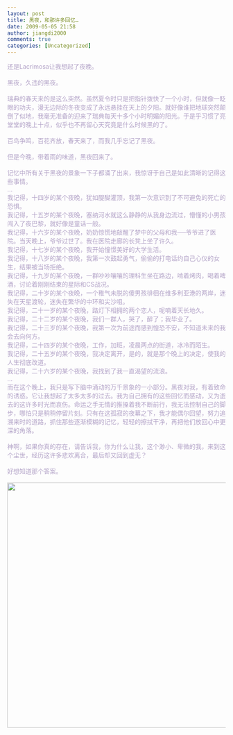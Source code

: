 ```yaml
---
layout: post
title: 黑夜，和那许多回忆…
date: 2009-05-05 21:58
author: jiangdi2000
comments: true
categories: [Uncategorized]
---
```

<div id="msgcns!C840C88DA912213B!1520" class="bvMsg"><span style="color:rgb(178,162,199);"> 还是Lacrimosa让我想起了夜晚。</span><br style="color:rgb(178,162,199);" /><br style="color:rgb(178,162,199);" /><span style="color:rgb(178,162,199);">黑夜，久违的黑夜。</span><br style="color:rgb(178,162,199);" /><br style="color:rgb(178,162,199);" /><span style="color:rgb(178,162,199);">瑞典的春天来的是这么突然。虽然夏令时只是把指针拨快了一个小时，但就像一眨眼的功夫，漫无边际的冬夜变成了永远悬挂在天上的夕阳。就好像谁把地球突然颠倒了似地，我毫无准备的迎来了瑞典每天十多个小时明媚的阳光。于是乎习惯了亮堂堂的晚上十点，似乎也不再留心天究竟是什么时候黑的了。</span><br style="color:rgb(178,162,199);" /><br style="color:rgb(178,162,199);" /><span style="color:rgb(178,162,199);">百鸟争鸣，百花齐放，春天来了，而我几乎忘记了黑夜。</span><br style="color:rgb(178,162,199);" /><br style="color:rgb(178,162,199);" /><span style="color:rgb(178,162,199);">但是今晚，带着雨的味道，黑夜回来了。</span><br style="color:rgb(178,162,199);" /><br style="color:rgb(178,162,199);" /><span style="color:rgb(178,162,199);">记忆中所有关于黑夜的景象一下子都涌了出来，我惊讶于自己是如此清晰的记得这些事情。</span><br style="color:rgb(178,162,199);" /><span style="color:rgb(178,162,199);">…</span><br style="color:rgb(178,162,199);" /><span style="color:rgb(178,162,199);">我记得，十四岁的某个夜晚，犹如醍醐灌顶，我第一次意识到了不可避免的死亡的恐惧。</span><br style="color:rgb(178,162,199);" /><span style="color:rgb(178,162,199);">我记得，十五岁的某个夜晚，塞纳河水就这么静静的从我身边流过，懵懂的小男孩闯入了夜巴黎，就好像是童话一般。</span><br style="color:rgb(178,162,199);" /><span style="color:rgb(178,162,199);">我记得，十六岁的某个夜晚，奶奶惊慌地敲醒了梦中的父母和我──爷爷进了医院。当天晚上，爷爷过世了。我在医院走廊的长凳上坐了许久。<br />我记得，十七岁的某个夜晚，我开始憧憬美好的大学生活。<br style="color:rgb(178,162,199);" /></span><span style="color:rgb(178,162,199);">我记得，十八岁的某个夜晚，我第一次鼓起勇气，偷偷的打电话约自己心仪的女生，结果被当场拒绝。</span><br style="color:rgb(178,162,199);" /><span style="color:rgb(178,162,199);">我记得，十九岁的某个夜晚，一群吵吵嚷嚷的理科生坐在路边，啃着烤肉，喝着啤酒，讨论着刚刚结束的星际和CS战况。</span><br style="color:rgb(178,162,199);" /><span style="color:rgb(178,162,199);">我记得，二十岁的某个夜晚，一个稚气未脱的傻男孩徘徊在维多利亚港的两岸，迷失在天星渡轮，迷失在繁华的中环和尖沙咀。</span><br style="color:rgb(178,162,199);" /><span style="color:rgb(178,162,199);">我记得，二十一岁的某个夜晚，路灯下相拥的两个恋人，呢喃着天长地久。</span><br style="color:rgb(178,162,199);" /><span style="color:rgb(178,162,199);">我记得，二十二岁的某个夜晚，我们一群人，哭了，醉了；我毕业了。</span><br style="color:rgb(178,162,199);" /><span style="color:rgb(178,162,199);">我记得，二十三岁的某个夜晚，我第一次为前途而感到惶恐不安，不知道未来的我会去向何方。</span><br style="color:rgb(178,162,199);" /><span style="color:rgb(178,162,199);">我记得，二十四岁的某个夜晚，工作，加班，凌晨两点的街道，冰冷而陌生。</span><br style="color:rgb(178,162,199);" /><span style="color:rgb(178,162,199);">我记得，二十五岁的某个夜晚，我决定离开，是的，就是那个晚上的决定，使我的人生彻底改道。</span><br style="color:rgb(178,162,199);" /><span style="color:rgb(178,162,199);">我记得，二十六岁的某个夜晚，我找到了我一直渴望的流浪。</span><br style="color:rgb(178,162,199);" /><span style="color:rgb(178,162,199);">…</span><br style="color:rgb(178,162,199);" /><span style="color:rgb(178,162,199);">而在这个晚上，我只是写下脑中涌动的万千景象的一小部分。黑夜对我，有着致命的诱惑。它让我想起了太多太多的过去。我为自己拥有的这些回忆而感动，又为逝去的这许多时光而哀伤。命运之手无情的推搡着我不断前行，我无法控制自己的脚步，哪怕只是稍稍停留片刻。只有在这孤寂的夜幕之下，我才能偶尔回望，努力追溯来时的道路，抓住那些逐渐模糊的记忆，轻轻的擦拭干净，再把他们放回心中更深的角落。</span><br style="color:rgb(178,162,199);" /> <br style="color:rgb(178,162,199);" /><span style="color:rgb(178,162,199);">神啊，如果你真的存在，请告诉我，你为什么让我，这个渺小、卑微的我，来到这个尘世，经历这许多悲欢离合，最后却又回到虚无？</span><br style="color:rgb(178,162,199);" /><br style="color:rgb(178,162,199);" /><span style="color:rgb(178,162,199);">好想知道那个答案。</span><br style="color:rgb(178,162,199);" /> <br /> <span><a href="http://jiangdi2000.files.wordpress.com/2009/05/naked0018.jpg?w=300" target="_blank" rel="WLPP;url=http://jiangdi2000.files.wordpress.com/2009/05/naked0018.jpg?w=300"><img style="width:750px;height:565px;" src="http://jiangdi2000.files.wordpress.com/2009/05/naked0018.jpg?w=300" alt="" /></a></span><br /> <br /></div>
